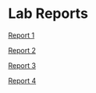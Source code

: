 # Lab Reports

[Report 1](https://jliu0140.github.io/cse15l-lab-reports/LabReport1.html)

[Report 2](https://jliu0140.github.io/cse15l-lab-reports/report2/LabReport2.html)

[Report 3](https://jliu0140.github.io/cse15l-lab-reports/report3/LabReport3.html)

[Report 4](https://jliu0140.github.io/cse15l-lab-reports/report3/LabReport4.html)
